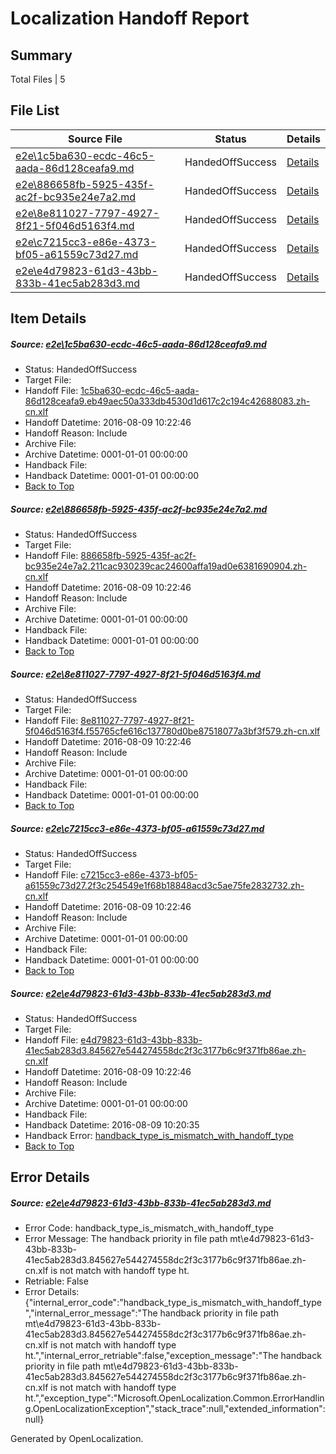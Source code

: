 # <a name='report-top'></a> Localization Handoff Report

## Summary
 Total Files | 5

## File List
 Source File | Status | Details 
 ----------- | ------ | ------- 
 [e2e\1c5ba630-ecdc-46c5-aada-86d128ceafa9.md](https://github.com/OpenLocalizationTestOrg/oltest/blob/975812792902488dff82637dea56f736056caf98/e2e/1c5ba630-ecdc-46c5-aada-86d128ceafa9.md) | HandedOffSuccess | [Details](#82412df0d6ffd62357359a9301259f74bf7e35ed1)
 [e2e\886658fb-5925-435f-ac2f-bc935e24e7a2.md](https://github.com/OpenLocalizationTestOrg/oltest/blob/f7a4f6bda59d266fd03daae7f13e3f85ecb61dd5/e2e/886658fb-5925-435f-ac2f-bc935e24e7a2.md) | HandedOffSuccess | [Details](#1ffb7de67b74c3a08df133e7406054787e6be50b5)
 [e2e\8e811027-7797-4927-8f21-5f046d5163f4.md](https://github.com/OpenLocalizationTestOrg/oltest/blob/786d5f2bdafef593651130dc48dffab1d1df8149/e2e/8e811027-7797-4927-8f21-5f046d5163f4.md) | HandedOffSuccess | [Details](#b654c8334bf1f022a7ae061a869e0191ee605b2f6)
 [e2e\c7215cc3-e86e-4373-bf05-a61559c73d27.md](https://github.com/OpenLocalizationTestOrg/oltest/blob/975812792902488dff82637dea56f736056caf98/e2e/c7215cc3-e86e-4373-bf05-a61559c73d27.md) | HandedOffSuccess | [Details](#387f28eeae3db9a5cf8873006bbef35e97ab89388)
 [e2e\e4d79823-61d3-43bb-833b-41ec5ab283d3.md](https://github.com/OpenLocalizationTestOrg/oltest/blob/f63acdea63d7c8dce81c23e8cffb34b5c3c574a1/e2e/e4d79823-61d3-43bb-833b-41ec5ab283d3.md) | HandedOffSuccess | [Details](#7734d508ac085a8b0d50a64a4f8b75a28c9c585810)

## Item Details
##### <a name='82412df0d6ffd62357359a9301259f74bf7e35ed1'></a> Source: [e2e\1c5ba630-ecdc-46c5-aada-86d128ceafa9.md](https://github.com/OpenLocalizationTestOrg/oltest/blob/975812792902488dff82637dea56f736056caf98/e2e/1c5ba630-ecdc-46c5-aada-86d128ceafa9.md)
* Status: HandedOffSuccess
* Target File: 
* Handoff File: [1c5ba630-ecdc-46c5-aada-86d128ceafa9.eb49aec50a333db4530d1d617c2c194c42688083.zh-cn.xlf](https://github.com/OpenLocalizationTestOrg/olhandoff-e2e/blob/82a771cbf99ecafc480abc6a656dbb891fd307b7/ol-handoff/OpenLocalizationTestOrg/ol-test-zhcn/ci/1c5ba630-ecdc-46c5-aada-86d128ceafa9.eb49aec50a333db4530d1d617c2c194c42688083.zh-cn.xlf)
* Handoff Datetime: 2016-08-09 10:22:46
* Handoff Reason: Include
* Archive File: 
* Archive Datetime: 0001-01-01 00:00:00
* Handback File: 
* Handback Datetime: 0001-01-01 00:00:00
* [Back to Top](#report-top)

##### <a name='1ffb7de67b74c3a08df133e7406054787e6be50b5'></a> Source: [e2e\886658fb-5925-435f-ac2f-bc935e24e7a2.md](https://github.com/OpenLocalizationTestOrg/oltest/blob/f7a4f6bda59d266fd03daae7f13e3f85ecb61dd5/e2e/886658fb-5925-435f-ac2f-bc935e24e7a2.md)
* Status: HandedOffSuccess
* Target File: 
* Handoff File: [886658fb-5925-435f-ac2f-bc935e24e7a2.211cac930239cac24600affa19ad0e6381690904.zh-cn.xlf](https://github.com/OpenLocalizationTestOrg/olhandoff-e2e/blob/82a771cbf99ecafc480abc6a656dbb891fd307b7/ol-handoff/OpenLocalizationTestOrg/ol-test-zhcn/ci/886658fb-5925-435f-ac2f-bc935e24e7a2.211cac930239cac24600affa19ad0e6381690904.zh-cn.xlf)
* Handoff Datetime: 2016-08-09 10:22:46
* Handoff Reason: Include
* Archive File: 
* Archive Datetime: 0001-01-01 00:00:00
* Handback File: 
* Handback Datetime: 0001-01-01 00:00:00
* [Back to Top](#report-top)

##### <a name='b654c8334bf1f022a7ae061a869e0191ee605b2f6'></a> Source: [e2e\8e811027-7797-4927-8f21-5f046d5163f4.md](https://github.com/OpenLocalizationTestOrg/oltest/blob/786d5f2bdafef593651130dc48dffab1d1df8149/e2e/8e811027-7797-4927-8f21-5f046d5163f4.md)
* Status: HandedOffSuccess
* Target File: 
* Handoff File: [8e811027-7797-4927-8f21-5f046d5163f4.f55765cfe616c137780d0be87518077a3bf3f579.zh-cn.xlf](https://github.com/OpenLocalizationTestOrg/olhandoff-e2e/blob/82a771cbf99ecafc480abc6a656dbb891fd307b7/ol-handoff/OpenLocalizationTestOrg/ol-test-zhcn/ci/8e811027-7797-4927-8f21-5f046d5163f4.f55765cfe616c137780d0be87518077a3bf3f579.zh-cn.xlf)
* Handoff Datetime: 2016-08-09 10:22:46
* Handoff Reason: Include
* Archive File: 
* Archive Datetime: 0001-01-01 00:00:00
* Handback File: 
* Handback Datetime: 0001-01-01 00:00:00
* [Back to Top](#report-top)

##### <a name='387f28eeae3db9a5cf8873006bbef35e97ab89388'></a> Source: [e2e\c7215cc3-e86e-4373-bf05-a61559c73d27.md](https://github.com/OpenLocalizationTestOrg/oltest/blob/975812792902488dff82637dea56f736056caf98/e2e/c7215cc3-e86e-4373-bf05-a61559c73d27.md)
* Status: HandedOffSuccess
* Target File: 
* Handoff File: [c7215cc3-e86e-4373-bf05-a61559c73d27.2f3c254549e1f68b18848acd3c5ae75fe2832732.zh-cn.xlf](https://github.com/OpenLocalizationTestOrg/olhandoff-e2e/blob/82a771cbf99ecafc480abc6a656dbb891fd307b7/ol-handoff/OpenLocalizationTestOrg/ol-test-zhcn/ci/c7215cc3-e86e-4373-bf05-a61559c73d27.2f3c254549e1f68b18848acd3c5ae75fe2832732.zh-cn.xlf)
* Handoff Datetime: 2016-08-09 10:22:46
* Handoff Reason: Include
* Archive File: 
* Archive Datetime: 0001-01-01 00:00:00
* Handback File: 
* Handback Datetime: 0001-01-01 00:00:00
* [Back to Top](#report-top)

##### <a name='7734d508ac085a8b0d50a64a4f8b75a28c9c585810'></a> Source: [e2e\e4d79823-61d3-43bb-833b-41ec5ab283d3.md](https://github.com/OpenLocalizationTestOrg/oltest/blob/f63acdea63d7c8dce81c23e8cffb34b5c3c574a1/e2e/e4d79823-61d3-43bb-833b-41ec5ab283d3.md)
* Status: HandedOffSuccess
* Target File: 
* Handoff File: [e4d79823-61d3-43bb-833b-41ec5ab283d3.845627e544274558dc2f3c3177b6c9f371fb86ae.zh-cn.xlf](https://github.com/OpenLocalizationTestOrg/olhandoff-e2e/blob/82a771cbf99ecafc480abc6a656dbb891fd307b7/ol-handoff/OpenLocalizationTestOrg/ol-test-zhcn/ci/e4d79823-61d3-43bb-833b-41ec5ab283d3.845627e544274558dc2f3c3177b6c9f371fb86ae.zh-cn.xlf)
* Handoff Datetime: 2016-08-09 10:22:46
* Handoff Reason: Include
* Archive File: 
* Archive Datetime: 0001-01-01 00:00:00
* Handback File: 
* Handback Datetime: 2016-08-09 10:20:35
* Handback Error: [handback_type_is_mismatch_with_handoff_type](#7734d508ac085a8b0d50a64a4f8b75a28c9c585810handback_type_is_mismatch_with_handoff_type)
* [Back to Top](#report-top)


## Error Details
##### <a name='7734d508ac085a8b0d50a64a4f8b75a28c9c585810handback_type_is_mismatch_with_handoff_type'></a> Source: [e2e\e4d79823-61d3-43bb-833b-41ec5ab283d3.md](#7734d508ac085a8b0d50a64a4f8b75a28c9c585810)
* Error Code: handback_type_is_mismatch_with_handoff_type
* Error Message: The handback priority in file path mt\e4d79823-61d3-43bb-833b-41ec5ab283d3.845627e544274558dc2f3c3177b6c9f371fb86ae.zh-cn.xlf is not match with handoff type ht.
* Retriable: False
* Error Details: {"internal_error_code":"handback_type_is_mismatch_with_handoff_type","internal_error_message":"The handback priority in file path mt\\e4d79823-61d3-43bb-833b-41ec5ab283d3.845627e544274558dc2f3c3177b6c9f371fb86ae.zh-cn.xlf is not match with handoff type ht.","internal_error_retriable":false,"exception_message":"The handback priority in file path mt\\e4d79823-61d3-43bb-833b-41ec5ab283d3.845627e544274558dc2f3c3177b6c9f371fb86ae.zh-cn.xlf is not match with handoff type ht.","exception_type":"Microsoft.OpenLocalization.Common.ErrorHandling.OpenLocalizationException","stack_trace":null,"extended_information":null}


Generated by OpenLocalization.
